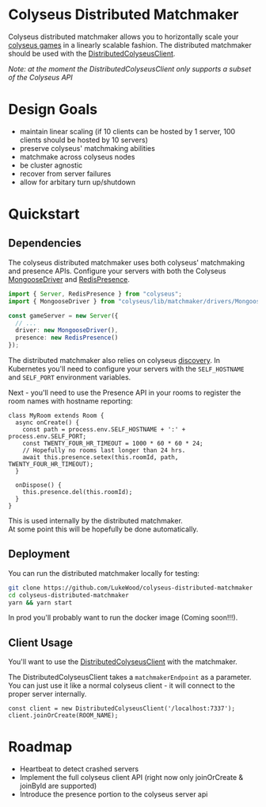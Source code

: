 # Colyseus Distributed Matchmaker
Colyseus distributed matchmaker allows you to horizontally scale your [colyseus games](https://colyseus.io) in a linearly scalable fashion. The distributed matchmaker should be used with the [DistributedColyseusClient](https://github.com/LukeWood/distributed-colyseus-client).

*Note: at the moment the DistributedColyseusClient only supports a subset of the Colyseus API*

# Design Goals
- maintain linear scaling (if 10 clients can be hosted by 1 server, 100 clients should be hosted by 10 servers)
- preserve colyseus' matchmaking abilities
- matchmake across colyseus nodes
- be cluster agnostic
- recover from server failures
- allow for arbitary turn up/shutdown

# Quickstart

## Dependencies
The colyseus distributed matchmaker uses both colyseus' matchmaking and presence APIs.
Configure your servers with both the Colyseus [MongooseDriver](https://docs.colyseus.io/scalability/) and [RedisPresence](https://docs.colyseus.io/server/presence/).

```typescript
import { Server, RedisPresence } from "colyseus";
import { MongooseDriver } from "colyseus/lib/matchmaker/drivers/MongooseDriver"

const gameServer = new Server({
  // ...
  driver: new MongooseDriver(),
  presence: new RedisPresence()
});
```

The distributed matchmaker also relies on colyseus [discovery](https://github.com/colyseus/colyseus/blob/master/src/discovery/index.ts).
In Kubernetes you'll need to configure your servers with the `SELF_HOSTNAME` and `SELF_PORT` environment variables.  

Next - you'll need to use the Presence API in your rooms to register the room names with hostname reporting:
```
class MyRoom extends Room {
  async onCreate() {
    const path = process.env.SELF_HOSTNAME + ':' + process.env.SELF_PORT;
    const TWENTY_FOUR_HR_TIMEOUT = 1000 * 60 * 60 * 24;
    // Hopefully no rooms last longer than 24 hrs.
    await this.presence.setex(this.roomId, path, TWENTY_FOUR_HR_TIMEOUT);
  }

  onDispose() {
    this.presence.del(this.roomId);
  }
}
```

This is used internally by the distributed matchmaker.  
At some point this will be hopefully be done automatically.

## Deployment
You can run the distributed matchmaker locally for testing:
```bash
git clone https://github.com/LukeWood/colyseus-distributed-matchmaker
cd colyseus-distributed-matchmaker
yarn && yarn start
```

In prod you'll probably want to run the docker image (Coming soon!!!).

## Client Usage
You'll want to use the [DistributedColyseusClient](https://github.com/LukeWood/distributed-colyseus-client) with the matchmaker.

The DistributedColyseusClient takes a `matchmakerEndpoint` as a parameter.  
You can just use it like a normal colyseus client - it will connect to the proper server internally.

```
const client = new DistributedColyseusClient('/localhost:7337');
client.joinOrCreate(ROOM_NAME);
```

# Roadmap
- Heartbeat to detect crashed servers
- Implement the full colyseus client API (right now only joinOrCreate & joinById are supported)
- Introduce the presence portion to the colyseus server api
